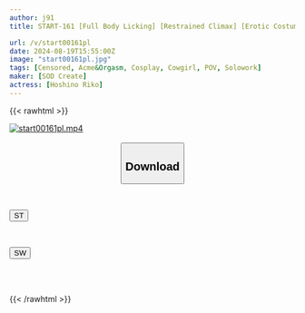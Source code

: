 ```yaml
---
author: j91
title: START-161 [Full Body Licking] [Restrained Climax] [Erotic Costume] [All Cum Swallowing] Suck Champagne Wherever We Go And Have Real Sex Without Any Staging For The First Time In A Year And A Half! Complete Documentary, Bar Hopping Until The Morning With Honesty!! Hoshino Riko

url: /v/start00161pl
date: 2024-08-19T15:55:00Z
image: "start00161pl.jpg"
tags: [Censored, Acme&Orgasm, Cosplay, Cowgirl, POV, Solowork]
maker: [SOD Create]
actress: [Hoshino Riko]
---
```



{{< rawhtml >}}

<div class="video" data-videoid="gdORy7pWkLh3Ja">
    <a href="javascript:;">
        <img src="/v/start00161pl/start00161pl.jpg" width="WIDTH" height="HEIGHT" alt="start00161pl.mp4" loading="lazy">
    </a>
</div>

<script type="text/javascript" src="https://j91.asia/asset/on-demand-st.js"></script>

<br>
  <link rel="stylesheet" href="https://j91.asia/asset/bs5.css">
  
  <center>
  <button class="btn btn-primary" type="button" data-bs-toggle="collapse" data-bs-target=".multi-collapse" aria-expanded="false" aria-controls="multiCollapseExample1 multiCollapseExample2"><h2>Download</h2></button></center>
</p>
<div class="row">
  <div class="col">
    <div class="collapse multi-collapse" id="multiCollapseExample1">
      <div class="card card-body">
	      	      <br>
<div class="buttons">  
<p><a href="/v/start00161pl/st.html" target="_blank"><button class="btn-hover color-3"><i class="fa fa-download"></i> ST</button></a></p></div>
    </div>
  </div>
</div>
  <div class="col">
    <div class="collapse multi-collapse" id="multiCollapseExample2">
      <div class="card card-body">
	      <br>
<div class="buttons">
<p><a href="/v/start00161pl/sw.html" target="_blank"><button class="btn-hover color-2"><i class="fa fa-download"></i> SW</button></a></p></div>
<br><br>
      </div>
    </div>
  </div>
</div>

{{< /rawhtml >}}